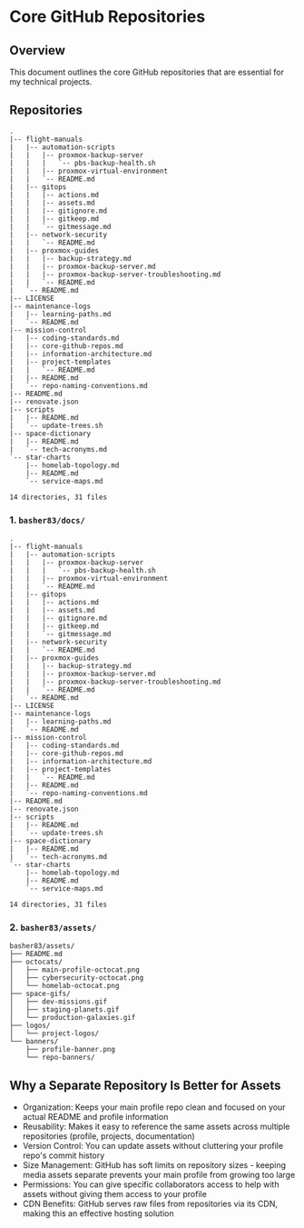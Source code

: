 # Core GitHub Repositories

## Overview

This document outlines the core GitHub repositories that are essential for my technical projects.

## Repositories

<!-- DOCS-TREE-START -->
```plaintext
.
|-- flight-manuals
|   |-- automation-scripts
|   |   |-- proxmox-backup-server
|   |   |   `-- pbs-backup-health.sh
|   |   |-- proxmox-virtual-environment
|   |   `-- README.md
|   |-- gitops
|   |   |-- actions.md
|   |   |-- assets.md
|   |   |-- gitignore.md
|   |   |-- gitkeep.md
|   |   `-- gitmessage.md
|   |-- network-security
|   |   `-- README.md
|   |-- proxmox-guides
|   |   |-- backup-strategy.md
|   |   |-- proxmox-backup-server.md
|   |   |-- proxmox-backup-server-troubleshooting.md
|   |   `-- README.md
|   `-- README.md
|-- LICENSE
|-- maintenance-logs
|   |-- learning-paths.md
|   `-- README.md
|-- mission-control
|   |-- coding-standards.md
|   |-- core-github-repos.md
|   |-- information-architecture.md
|   |-- project-templates
|   |   `-- README.md
|   |-- README.md
|   `-- repo-naming-conventions.md
|-- README.md
|-- renovate.json
|-- scripts
|   |-- README.md
|   `-- update-trees.sh
|-- space-dictionary
|   |-- README.md
|   `-- tech-acronyms.md
`-- star-charts
    |-- homelab-topology.md
    |-- README.md
    `-- service-maps.md

14 directories, 31 files
```
<!-- DOCS-TREE-END -->

### 1. `basher83/docs/`

<!-- DOCS-TREE-START -->
```plaintext
.
|-- flight-manuals
|   |-- automation-scripts
|   |   |-- proxmox-backup-server
|   |   |   `-- pbs-backup-health.sh
|   |   |-- proxmox-virtual-environment
|   |   `-- README.md
|   |-- gitops
|   |   |-- actions.md
|   |   |-- assets.md
|   |   |-- gitignore.md
|   |   |-- gitkeep.md
|   |   `-- gitmessage.md
|   |-- network-security
|   |   `-- README.md
|   |-- proxmox-guides
|   |   |-- backup-strategy.md
|   |   |-- proxmox-backup-server.md
|   |   |-- proxmox-backup-server-troubleshooting.md
|   |   `-- README.md
|   `-- README.md
|-- LICENSE
|-- maintenance-logs
|   |-- learning-paths.md
|   `-- README.md
|-- mission-control
|   |-- coding-standards.md
|   |-- core-github-repos.md
|   |-- information-architecture.md
|   |-- project-templates
|   |   `-- README.md
|   |-- README.md
|   `-- repo-naming-conventions.md
|-- README.md
|-- renovate.json
|-- scripts
|   |-- README.md
|   `-- update-trees.sh
|-- space-dictionary
|   |-- README.md
|   `-- tech-acronyms.md
`-- star-charts
    |-- homelab-topology.md
    |-- README.md
    `-- service-maps.md

14 directories, 31 files
```
<!-- DOCS-TREE-END -->

### 2. `basher83/assets/`

```plaintext
basher83/assets/
├── README.md
├── octocats/
│   ├── main-profile-octocat.png
│   ├── cybersecurity-octocat.png
│   └── homelab-octocat.png
├── space-gifs/
│   ├── dev-missions.gif
│   ├── staging-planets.gif
│   └── production-galaxies.gif
├── logos/
│   └── project-logos/
└── banners/
    ├── profile-banner.png
    └── repo-banners/
```

## Why a Separate Repository Is Better for Assets

- Organization: Keeps your main profile repo clean and focused on your actual README and profile information
- Reusability: Makes it easy to reference the same assets across multiple repositories (profile, projects, documentation)
- Version Control: You can update assets without cluttering your profile repo's commit history
- Size Management: GitHub has soft limits on repository sizes - keeping media assets separate prevents your main profile from growing too large
- Permissions: You can give specific collaborators access to help with assets without giving them access to your profile
- CDN Benefits: GitHub serves raw files from repositories via its CDN, making this an effective hosting solution
